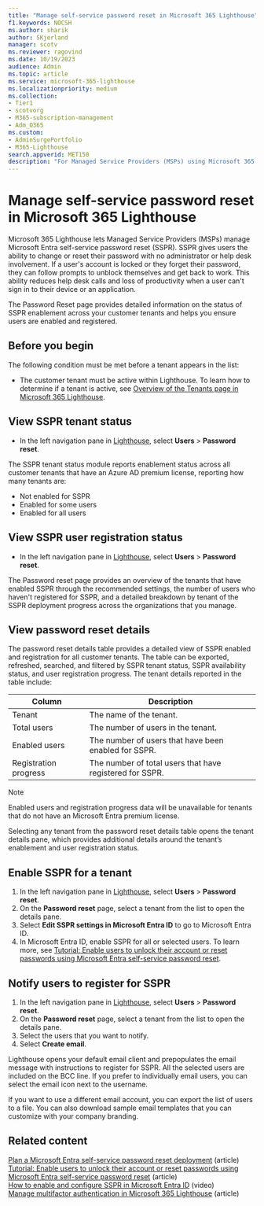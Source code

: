 ```yaml
---
title: "Manage self-service password reset in Microsoft 365 Lighthouse"
f1.keywords: NOCSH
ms.author: sharik
author: SKjerland
manager: scotv
ms.reviewer: ragovind
ms.date: 10/19/2023
audience: Admin
ms.topic: article
ms.service: microsoft-365-lighthouse
ms.localizationpriority: medium
ms.collection:
- Tier1
- scotvorg
- M365-subscription-management
- Adm_O365
ms.custom:
- AdminSurgePortfolio
- M365-Lighthouse                         
search.appverid: MET150
description: "For Managed Service Providers (MSPs) using Microsoft 365 Lighthouse, learn how to manage self-service password reset (SSPR)."
---
```


# Manage self-service password reset in Microsoft 365 Lighthouse

Microsoft 365 Lighthouse lets Managed Service Providers (MSPs) manage Microsoft Entra self-service password reset (SSPR). SSPR gives users the ability to change or reset their password with no administrator or help desk involvement. If a user's account is locked or they forget their password, they can follow prompts to unblock themselves and get back to work. This ability reduces help desk calls and loss of productivity when a user can't sign in to their device or an application. 

The Password Reset page provides detailed information on the status of SSPR enablement across your customer tenants and helps you ensure users are enabled and registered.  

## Before you begin

The following condition must be met before a tenant appears in the list:

- The customer tenant must be active within Lighthouse. To learn how to determine if a tenant is active, see [Overview of the Tenants page in Microsoft 365 Lighthouse](m365-lighthouse-tenants-page-overview.md).

## View SSPR tenant status

- In the left navigation pane in [Lighthouse](https://lighthouse.microsoft.com/), select **Users** > **Password reset**.

The SSPR tenant status module reports enablement status across all customer tenants that have an Azure AD premium license, reporting how many tenants are: 

- Not enabled for SSPR
- Enabled for some users
- Enabled for all users

## View SSPR user registration status

- In the left navigation pane in [Lighthouse](https://lighthouse.microsoft.com/), select **Users** > **Password reset**.

The Password reset page provides an overview of the tenants that have enabled SSPR through the recommended settings, the number of users who haven't registered for SSPR, and a detailed breakdown by tenant of the SSPR deployment progress across the organizations that you manage.

## View password reset details 

The password reset details table provides a detailed view of SSPR enabled and registration for all customer tenants. The table can be exported, refreshed, searched, and filtered by SSPR tenant status, SSPR availability status, and user registration progress. The tenant details reported in the table include:

|Column      |Description  |
|------------|---------|
|Tenant        | The name of the tenant.         |
|Total users   | The number of users in the tenant.         |
|Enabled users | The number of users that have been enabled for SSPR.         |
|Registration progress     | The number of total users that have registered for SSPR.         |

> [!NOTE]
> Enabled users and registration progress data will be unavailable for tenants that do not have an Microsoft Entra premium license.

Selecting any tenant from the password reset details table opens the tenant details pane, which provides additional details around the tenant’s enablement and user registration status.

## Enable SSPR for a tenant

1. In the left navigation pane in [Lighthouse](https://lighthouse.microsoft.com/), select **Users** > **Password reset**.
2. On the **Password reset** page, select a tenant from the list to open the details pane.
3. Select **Edit SSPR settings in Microsoft Entra ID** to go to Microsoft Entra ID.
4. In Microsoft Entra ID, enable SSPR for all or selected users. To learn more, see [Tutorial: Enable users to unlock their account or reset passwords using Microsoft Entra self-service password reset](/azure/active-directory/authentication/tutorial-enable-sspr).

## Notify users to register for SSPR

1. In the left navigation pane in [Lighthouse](https://lighthouse.microsoft.com/), select **Users** > **Password reset**.
2. On the **Password reset** page, select a tenant from the list to open the details pane.
3. Select the users that you want to notify.
4. Select **Create email**.

Lighthouse opens your default email client and prepopulates the email message with instructions to register for SSPR. All the selected users are included on the BCC line. If you prefer to individually email users, you can select the email icon next to the username.

If you want to use a different email account, you can export the list of users to a file. You can also download sample email templates that you can customize with your company branding.

## Related content

[Plan a Microsoft Entra self-service password reset deployment](/azure/active-directory/authentication/howto-sspr-deployment) (article)\
[Tutorial: Enable users to unlock their account or reset passwords using Microsoft Entra self-service password reset](/azure/active-directory/authentication/tutorial-enable-sspr) (article)\
[How to enable and configure SSPR in Microsoft Entra ID](https://www.youtube.com/watch?v=rA8TvhNcCvQ) (video)\
[Manage multifactor authentication in Microsoft 365 Lighthouse](m365-lighthouse-manage-mfa.md) (article)
